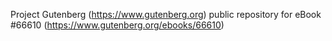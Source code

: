 Project Gutenberg (https://www.gutenberg.org) public repository for
eBook #66610 (https://www.gutenberg.org/ebooks/66610)
